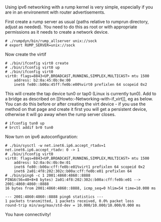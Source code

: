 Using ipv6 networking with a rump kernel is very simple, especially if you are in an environemnt with router advertisements.

First create a rump server as usual (paths relative to rumprun directory, adjust as needed). You need to do this as root or with appropriate permissions as it needs to create a network device.

```
# ./rumpdyn/bin/rump_allserver unix://sock
# export RUMP_SERVER=unix://sock
```

Now create the virtif
```
# ./bin/ifconfig virt0 create
# ./bin/ifconfig virt0 up
# ./bin/ifconfig virt0
virt0: flags=8843<UP,BROADCAST,RUNNING,SIMPLEX,MULTICAST> mtu 1500
	address: b2:0a:45:0b:0e:00
	inet6 fe80::b00a:45ff:fe0b:e00%virt0 prefixlen 64 scopeid 0x2
```

This will create the tap device tun0 or tap0 (Linux is currently tun0). Add to a bridge as described on [[Howto:-Networking-with-if_virt]], eg as below. You can do this before or after creating the virt device - if you use the method on that page and create it first you will get a persistent device, otherwise it will go away when the rump server closes.

```
# ifconfig tun0 up
# brctl addif br0 tun0
```

Now turn on ipv6 autoconfiguration:
```
# ./bin/sysctl -w net.inet6.ip6.accept_rtadv=1
net.inet6.ip6.accept_rtadv: 0 -> 1
# ./bin/ifconfig virt0
virt0: flags=8843<UP,BROADCAST,RUNNING,SIMPLEX,MULTICAST> mtu 1500
	address: b2:0a:0c:0b:0e:01
	inet6 fe80::b00a:cff:fe0b:e01%virt1 prefixlen 64 scopeid 0x2
	inet6 2a01:4f8:202:302c:b00a:cff:fe0b:e01 prefixlen 64
# ./bin/ping6 -c 1 2001:4860:4860::8888
PING6(56=40+8+8 bytes) 2a01:4f8:202:302c:b00a:cff:fe0b:e01 --> 2001:4860:4860::8888
16 bytes from 2001:4860:4860::8888, icmp_seq=0 hlim=54 time=10.000 ms

--- 2001:4860:4860::8888 ping6 statistics ---
1 packets transmitted, 1 packets received, 0.0% packet loss
round-trip min/avg/max/std-dev = 10.000/10.000/10.000/0.000 ms
```

You have connectivity!



